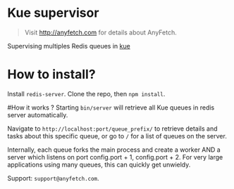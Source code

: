 # Kue supervisor
> Visit http://anyfetch.com for details about AnyFetch.

Supervising multiples Redis queues in [kue](https://github.com/learnboost/kue)

# How to install?
Install `redis-server`.
Clone the repo, then `npm install`.

#How it works ?
Starting `bin/server` will retrieve all Kue queues in redis server automatically.

Navigate to `http://localhost:port/queue_prefix/` to retrieve details and tasks about this specific queue, or go to `/` for a list of queues on the server.

Internally, each queue forks the main process and create a worker AND a server which listens on port config.port + 1, config.port + 2. For very large applications using many queues, this can quickly get unwieldy.

Support: `support@anyfetch.com`.

